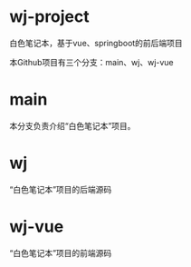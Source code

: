 # wj-project
白色笔记本，基于vue、springboot的前后端项目

本Github项目有三个分支：main、wj、wj-vue

# main
本分支负责介绍“白色笔记本”项目。

# wj
“白色笔记本”项目的后端源码

# wj-vue
“白色笔记本”项目的前端源码
